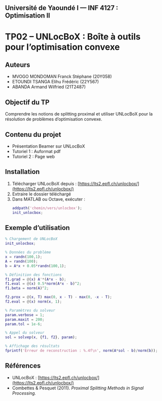 ## Université de Yaoundé I — INF 4127 : Optimisation II
# TP02 – UNLocBoX : Boîte à outils pour l’optimisation convexe


## Auteurs

* MVOGO MONDOMAN Franck Stéphane (20Y058)
* ETOUNDI TSANGA Elihu Frédéric (22Y567)
* ABANDA Armand Wilfried (21T2487)

  
## Objectif du TP
Comprendre les notions de splitting proximal et utiliser UNLocBoX pour la résolution de problèmes d’optimisation convexe.

## Contenu du projet
- Présentation Beamer sur UNLocBoX  
- Tutoriel 1 : Auformat pdf  
- Tutoriel 2 : Page web 

## Installation
1. Télécharger UNLocBoX depuis : [https://lts2.epfl.ch/unlocbox/](https://lts2.epfl.ch/unlocbox/)  
2. Extraire le dossier téléchargé  
3. Dans MATLAB ou Octave, exécuter :
   ```matlab
   addpath('chemin/vers/unlocbox');
   init_unlocbox;

## Exemple d’utilisation

```matlab
% Chargement de UNLocBoX
init_unlocbox;

% Données du problème
x = randn(100,1);
A = randn(100);
b = A*x + 0.05*randn(100,1);

% Définition des fonctions
f1.grad = @(x) A'*(A*x - b);
f1.eval = @(x) 0.5*norm(A*x - b)^2;
f1.beta = norm(A)^2;

f2.prox = @(x, T) max(0, x - T) - max(0, -x - T);
f2.eval = @(x) norm(x, 1);

% Paramètres du solveur
param.verbose = 1;
param.maxit = 200;
param.tol = 1e-6;

% Appel du solveur
sol = solvep(x, {f1, f2}, param);

% Affichage des résultats
fprintf('Erreur de reconstruction : %.4f\n', norm(A*sol - b)/norm(b));
```


## Références

* UNLocBoX : [https://lts2.epfl.ch/unlocbox/](https://lts2.epfl.ch/unlocbox/)
* Combettes & Pesquet (2011). *Proximal Splitting Methods in Signal Processing.*

```
